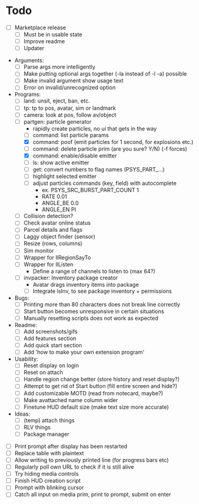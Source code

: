 # Todo
- [ ] Marketplace release
    - [ ] Must be in usable state
    - [ ] Improve readme
    - [ ] Updater

- Arguments:
    - [ ] Parse args more intelligently
    - [ ] Make putting optional args together (-la instead of -l -a) possible
    - [ ] Make invalid argument show usage text
    - [ ] Error on invalid/unrecognized option

- Programs:
    - [ ] land: unsit, eject, ban, etc.
    - [ ] tp: tp to pos, avatar, sim or landmark
    - [ ] camera: look at pos, follow av/object
    - [ ] partgen: particle generator
        - rapidly create particles, no ui that gets in the way
        - [ ] command: list particle params
        - [x] command: poof (emit particles for 1 second, for explosions etc.)
        - [ ] command: delete particle prim (are you sure? Y/N) (-f forces)
        - [x] command: enable/disable emitter
        - [ ] ls: show active emitter
        - [ ] get: convert numbers to flag names (PSYS_PART_...)
        - [ ] highlight selected emitter
        - [ ] adjust particles commands (key, field) with autocomplete
            - ex. PSYS_SRC_BURST_PART_COUNT 1
            - RATE 0.01
            - ANGLE_BE 0.0
            - ANGLE_EN PI
    - [ ] Collision detection?
    - [ ] Check avatar online status
    - [ ] Parcel details and flags
    - [ ] Laggy object finder (sensor)
    - [ ] Resize (rows, columns)
    - [ ] Sim monitor
    - [ ] Wrapper for llRegionSayTo
    - [ ] Wrapper for llListen
        - Define a range of channels to listen to (max 64?)
    - [ ] invpacker: Inventory package creator
        - Avatar drags inventory items into package
        - [ ] Integrate lsInv, to see package inventory + permissions

- Bugs:
    - [ ] Printing more than 80 characters does not break line correctly
    - [ ] Start button becomes unresponsive in certain situations
    - [ ] Manually resetting scripts does not work as expected

- Readme:
    - [ ] Add screenshots/gifs
    - [ ] Add features section
    - [ ] Add quick start section
    - [ ] Add 'how to make your own extension program'

- Usability:
    - [ ] Reset display on login
    - [ ] Reset on attach
    - [ ] Handle region change better (store history and reset display?)
    - [ ] Attempt to get rid of Start button (fill entire screen and hide?)
    - [ ] Add customizable MOTD (read from notecard, maybe?)
    - [ ] Make avattached name column wider
    - [ ] Finetune HUD default size (make text size more accurate)

- Ideas:
    - [ ] (temp) attach things
    - [ ] RLV things
    - [ ] Package manager

- [ ] Print prompt after display has been restarted
- [ ] Replace table with plaintext
- [ ] Allow writing to previously printed line (for progress bars etc)
- [ ] Regularly poll own URL to check if it is still alive
- [ ] Try hiding media controls
- [ ] Finish HUD creation script
- [ ] Prompt with blinking cursor
- [ ] Catch all input on media prim, print to prompt, submit on enter
